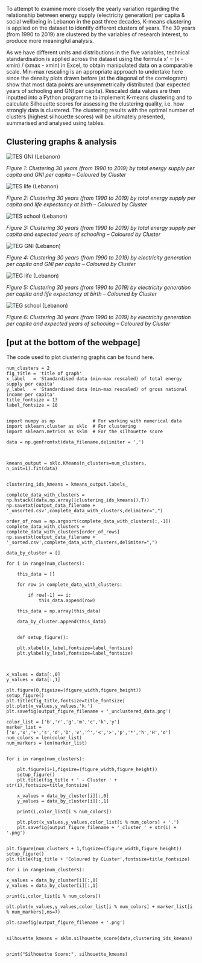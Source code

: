 To attempt to examine more closely the yearly variation regarding the relationship between energy supply (electricity generation) per capita & social wellbeing in Lebanon in the past three decades, K-means clustering is applied on the dataset to identify different clusters of years. The 30 years (from 1990 to 2019) are clustered by the variables of research interest, to produce more meaningful analysis.

As we have different units and distributions in the five variables, technical standardisation is applied across the dataset using the formula x’ = (x - xmin) / (xmax - xmin) in Excel, to obtain manipulated data on a comparable scale. Min-max rescaling is an appropriate approach to undertake here since the density plots drawn before (at the diagonal of the correlogram) show that most data points are unsymmetrically distributed (bar expected years of schooling and GNI per capita). Rescaled data values are then inputted into a Python programme to implement K-means clustering and to calculate Silhouette scores for assessing the clustering quality, i.e. how strongly data is clustered. The clustering results with the optimal number of clusters (highest silhouette scores) will be ultimately presented, summarised and analysed using tables.

## Clustering graphs & analysis
![TES   GNI (Lebanon)](https://user-images.githubusercontent.com/93497630/146655857-1f75d45b-29ae-4168-b44c-aa58efb99b9e.png)

*Figure 1: Clustering 30 years (from 1990 to 2019) by total energy supply per capita and GNI per capita – Coloured by Cluster*

![TES   life (Lebanon)](https://user-images.githubusercontent.com/93497630/146655859-88aca7d8-e768-4b1b-b46a-f22af96eaea8.png)

*Figure 2: Clustering 30 years (from 1990 to 2019) by total energy supply per capita and life expectancy at birth – Coloured by Cluster*

![TES   school (Lebanon)](https://user-images.githubusercontent.com/93497630/146655860-f1d76155-92b2-4159-9123-7af0c700cd43.png)

*Figure 3: Clustering 30 years (from 1990 to 2019) by total energy supply per capita and expected years of schooling – Coloured by Cluster*

![TEG   GNI (Lebanon)](https://user-images.githubusercontent.com/93497630/146655863-3b9fab71-66f9-491f-8094-68f4906a9bb4.png)

*Figure 4: Clustering 30 years (from 1990 to 2019) by electricity generation per capita and GNI per capita – Coloured by Cluster*

![TEG   life (Lebanon)](https://user-images.githubusercontent.com/93497630/146655867-8eb66636-52b6-4a87-b36e-745bcd69cce3.png)

*Figure 5: Clustering 30 years (from 1990 to 2019) by electricity generation per capita and life expectancy at birth – Coloured by Cluster*

![TEG   school (Lebanon)](https://user-images.githubusercontent.com/93497630/146655869-3aefca4d-e627-478c-987f-c9507dc4e2bf.png)

*Figure 6: Clustering 30 years (from 1990 to 2019) by electricity generation per capita and expected years of schooling – Coloured by Cluster*





## [put at the bottom of the webpage]

The code used to plot clustering graphs can be found here.

    num_clusters = 2
    fig_title = 'title of graph'
    x_label   = 'Standardised data (min-max rescaled) of total energy supply per capita'
    y_label   = 'Standardised data (min-max rescaled) of gross national income per capita'
    title_fontsize = 13
    label_fontsize = 10


    import numpy as np              # For working with numerical data
    import sklearn.cluster as sklc  # For clustering
    import sklearn.metrics as sklm  # For the silhouette score

    data = np.genfromtxt(data_filename,delimiter = ',')



    kmeans_output = sklc.KMeans(n_clusters=num_clusters, n_init=1).fit(data)


    clustering_ids_kmeans = kmeans_output.labels_

    complete_data_with_clusters = np.hstack((data,np.array([clustering_ids_kmeans]).T))
    np.savetxt(output_data_filename + '_unsorted.csv',complete_data_with_clusters,delimiter=",")

    order_of_rows = np.argsort(complete_data_with_clusters[:,-1])
    complete_data_with_clusters = complete_data_with_clusters[order_of_rows]
    np.savetxt(output_data_filename + '_sorted.csv',complete_data_with_clusters,delimiter=",")

    data_by_cluster = []

    for i in range(num_clusters):

        this_data = []

        for row in complete_data_with_clusters:

            if row[-1] == i:
                this_data.append(row)

        this_data = np.array(this_data)

        data_by_cluster.append(this_data)


        def setup_figure():

        plt.xlabel(x_label,fontsize=label_fontsize)
        plt.ylabel(y_label,fontsize=label_fontsize)



    x_values = data[:,0]
    y_values = data[:,1]

    plt.figure(0,figsize=(figure_width,figure_height))
    setup_figure()
    plt.title(fig_title,fontsize=title_fontsize)
    plt.plot(x_values,y_values,'k.')
    plt.savefig(output_figure_filename + '_unclustered_data.png')

    color_list = ['b','r','g','m','c','k','y']
    marker_list = ['o','x','+','s','d','D','v','^','<','>','p','*','h','H','o']
    num_colors = len(color_list)
    num_markers = len(marker_list)


    for i in range(num_clusters):

        plt.figure(i+1,figsize=(figure_width,figure_height))
        setup_figure()
        plt.title(fig_title + ' - Cluster ' + str(i),fontsize=title_fontsize)

        x_values = data_by_cluster[i][:,0]
        y_values = data_by_cluster[i][:,1]

        print(i,color_list[i % num_colors])

        plt.plot(x_values,y_values,color_list[i % num_colors] + '.')
        plt.savefig(output_figure_filename + '_cluster_' + str(i) + '.png')


    plt.figure(num_clusters + 1,figsize=(figure_width,figure_height))
    setup_figure()
    plt.title(fig_title + 'Coloured by CLuster',fontsize=title_fontsize)

    for i in range(num_clusters):
    
    x_values = data_by_cluster[i][:,0]
    y_values = data_by_cluster[i][:,1]
    
    print(i,color_list[i % num_colors])
    
    plt.plot(x_values,y_values,color_list[i % num_colors] + marker_list[i % num_markers],ms=7)
      
    plt.savefig(output_figure_filename + '.png')


    silhouette_kmeans = sklm.silhouette_score(data,clustering_ids_kmeans)


    print("Silhouette Score:", silhouette_kmeans)



